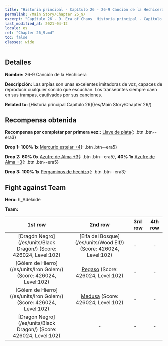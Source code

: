 ```yaml
---
title: "Historia principal - Capítulo 26 - 26-9 Canción de la Hechicera"
permalink: /Main Story/Chapter 26_9/
excerpt: "Capítulo 26 - 9. Era of Chaos  Historia principal - Capítulo 26_9. 26-9 Canción de la Hechicera"
last_modified_at: 2021-04-12
locale: es
ref: "Chapter 26_9.md"
toc: false
classes: wide
---
```


## Detalles

 **Nombre:** 26-9 Canción de la Hechicera

 **Descripción:** Las arpías son unas excelentes imitadoras de voz, capaces de reproducir cualquier sonido que escuchan. Los transeúntes siempre caen en sus trampas, cautivados por sus canciones.

 **Related to:** [Historia principal Capítulo 26](/es/Main Story/Chapter 26/)

## Recompensa obtenida

 **Recompensa por completar por primera vez::** [Llave de plata](/es/Items/con_693/){: .btn .btn--era3}

 **Drop 1:** **100% 1x** [Mercurio estelar +4](/es/Items/mat_91/){: .btn .btn--era5}

 **Drop 2:** **60% 0x** [Azufre de Alma +3](/es/Items/mat_85/){: .btn .btn--era5}, **40% 1x** [Azufre de Alma +3](/es/Items/mat_85/){: .btn .btn--era5}

 **Drop 3:** **100% 1x** [Pergaminos de hechizo](/es/Items/con_694/){: .btn .btn--era3}


## Fight against Team
 **Hero:** h_Adelaide

 **Team:**


  | 1st row | 2nd row | 3rd row | 4th row |
  |:----:|:----:|:----|:----:|
  | [Dragón Negro](/es/units/Black Dragon/) (Score: 426024, Level:102)  | [Elfa del Bosque](/es/units/Wood Elf/) (Score: 426024, Level:102)  | - | - |
  | [Gólem de Hierro](/es/units/Iron Golem/) (Score: 426024, Level:102)  | [Pegaso](/es/units/Pegasus/) (Score: 426024, Level:102)  | - | - |
  | [Gólem de Hierro](/es/units/Iron Golem/) (Score: 426024, Level:102)  | [Medusa](/es/units/Medusa/) (Score: 426024, Level:102)  | - | - |
  | [Dragón Negro](/es/units/Black Dragon/) (Score: 426024, Level:102)  | - | - | - |


